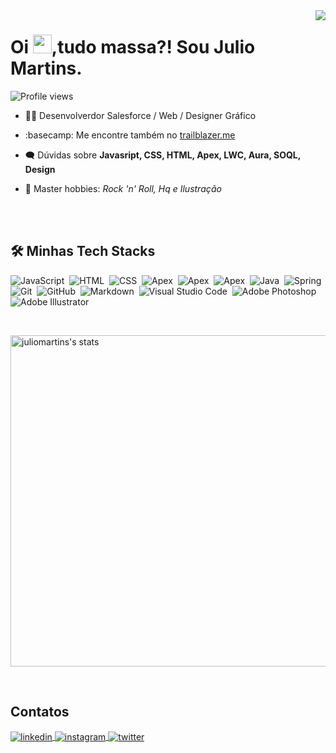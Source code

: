 <img align="right" src="https://ovnicode.000webhostapp.com/card-julio.png">
<h1 align="left">Oi <img src="https://raw.githubusercontent.com/kaueMarques/kaueMarques/master/hi.gif" height="30px">,tudo massa?! Sou Julio Martins.</h1>
<p align="left"> <img src="https://komarev.com/ghpvc/?username=jucezar&color=blue" alt="Profile views" /> </p>
 
- :technologist: Desenvolverdor Salesforce / Web / Designer Gráfico

- :basecamp: Me encontre também no [trailblazer.me](https://trailblazer.me/id/jmartins1984)
- :left_speech_bubble: Dúvidas sobre **Javasript, CSS, HTML, Apex, LWC, Aura, SOQL, Design**
- :metal: Master hobbies: *Rock 'n' Roll, Hq e Ilustração*


<br><br>

## :hammer_and_wrench: Minhas Tech Stacks
![JavaScript](https://img.shields.io/badge/-JavaScript-05122A?style=flat&logo=javascript)&nbsp;
![HTML](https://img.shields.io/badge/-HTML-05122A?style=flat&logo=HTML5)&nbsp;
![CSS](https://img.shields.io/badge/-CSS-05122A?style=flat&logo=CSS3&logoColor=1572B6)&nbsp;
![Apex](https://img.shields.io/badge/-Apex-05122A?style=flat&logo=salesforce)&nbsp;
![Apex](https://img.shields.io/badge/-LWC-05122A?style=flat&logo=salesforce)&nbsp;
![Apex](https://img.shields.io/badge/-SOQL-05122A?style=flat&logo=salesforce)&nbsp;
![Java](https://img.shields.io/badge/-Java-05122A?style=flat&logo=java)&nbsp;
![Spring](https://img.shields.io/badge/-spring-05122A?style=flat&logo=spring)&nbsp;
![Git](https://img.shields.io/badge/-Git-05122A?style=flat&logo=git)&nbsp;
![GitHub](https://img.shields.io/badge/-GitHub-05122A?style=flat&logo=github)&nbsp;
![Markdown](https://img.shields.io/badge/-Markdown-05122A?style=flat&logo=markdown)&nbsp;
![Visual Studio Code](https://img.shields.io/badge/-Visual%20Studio%20Code-05122A?style=flat&logo=visual-studio-code&logoColor=007ACC)&nbsp;
![Adobe Photoshop](https://img.shields.io/badge/-Adobe%20Photoshop-%2331A8FF?style=flat&logo=adobe%20photoshop&logoColor=black)&nbsp;
![Adobe Illustrator](https://img.shields.io/badge/-Adobe%20Illustrator-FF9A00?style=flat&logo=adobe%20illustrator&logoColor=black)&nbsp;

<br>
<!--
<p align="left">
<img src="https://github-readme-stats.vercel.app/api?username=anuraghazra&show_icons=true&theme=tokyonight&count_private=true" width="530em" alt="juliomartins's stats">
</p>
-->
<p>
<img src="https://github-readme-stats.vercel.app/api/top-langs/?username=anuraghazra&theme=tokyonight&layout=compact" width="530em" alt="juliomartins's stats"> 
</p>
<br>

## Contatos

<p align="left">
<a href="https://www.linkedin.com/in/juliocezarma/" target="_blank">
  <img align="center" src="https://img.shields.io/badge/-julioMartins-05122A?style=flat&logo=linkedin" alt="linkedin"/>
</a>
<a href="https://www.instagram.com/cezzar.martins/" target="_blank">
 <img align="center" src="https://img.shields.io/badge/-julioMartins-05122A?style=flat&logo=instagram" alt="instagram"/>
</a>
 <a href="https://twitter.com/jutafe" target="_blank">
  <img align="center" src="https://img.shields.io/badge/-julioMartins-05122A?style=flat&logo=twitter" alt="twitter"/>  
</a>
<!--<a href="https://youtube.com/maykbrito" target="_blank">
 <img align="center" src="https://img.shields.io/badge/-maykbrito-05122A?style=flat&logo=youtube" alt="youtube"/>
</a>
<a href="https://codepen.io/maykbrito" target="_blank">
  <img align="center" src="https://img.shields.io/badge/-maykbrito-05122A?style=flat&logo=codepen" alt="codepen"/>
</a>-->
</p>




<!---
jucezar/jucezar is a ✨ special ✨ repository because its `README.md` (this file) appears on your GitHub profile.
You can click the Preview link to take a look at your changes.
--->
